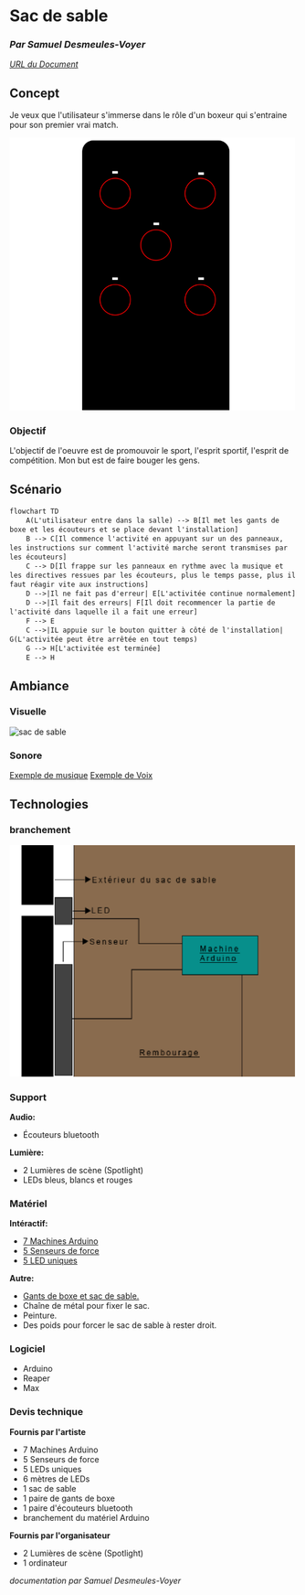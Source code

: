 # Sac de sable

### *Par Samuel Desmeules-Voyer*

*[URL du Document](https://samesthumain.github.io/#/)*

## Concept
Je veux que l'utilisateur s'immerse dans le rôle d'un boxeur qui s'entraine pour son premier vrai match.

<img src="./images/vue_devans.png" alt="sac de sable" width="500"/>

### Objectif
L'objectif de l'oeuvre est de promouvoir le sport, l'esprit sportif, l'esprit de compétition.
Mon but est de faire bouger les gens.


## Scénario

```mermaid
flowchart TD
    A(L'utilisateur entre dans la salle) --> B[Il met les gants de boxe et les écouteurs et se place devant l'installation]
    B --> C[Il commence l'activité en appuyant sur un des panneaux, les instructions sur comment l'activité marche seront transmises par les écouteurs]
    C --> D[Il frappe sur les panneaux en rythme avec la musique et les directives ressues par les écouteurs, plus le temps passe, plus il faut réagir vite aux instructions]
    D -->|Il ne fait pas d'erreur| E[L'activitée continue normalement]
    D -->|Il fait des erreurs| F[Il doit recommencer la partie de l'activité dans laquelle il a fait une erreur]
    F --> E
    C -->|IL appuie sur le bouton quitter à côté de l'installation| G(L'activitée peut être arrêtée en tout temps)
    G --> H[L'activitée est terminée]
    E --> H

```

## Ambiance
### Visuelle
<img src="./images/moodboard.png" alt="sac de sable" width="500"/>

### Sonore

[Exemple de musique](https://www.youtube.com/watch?v=KPhqU--Mq1A)
[Exemple de Voix](https://www.youtube.com/watch?v=q-7bo1i_ZbA)

## Technologies

### branchement

<img src="./images/vue_cote.png" alt="sac de sable" width="500"/>

### Support
**Audio:**
- Écouteurs bluetooth  

**Lumière:**
- 2 Lumières de scène (Spotlight)
- LEDs bleus, blancs et rouges

### Matériel
**Intéractif:**
- [7 Machines Arduino](https://www.amazon.ca/-/fr/A000066-Arduino-UNO-R3/dp/B008GRTSV6)
- [5 Senseurs de force](https://www.adafruit.com/product/5475)
- [5 LED uniques](https://www.amazon.ca/BTF-LIGHTING-WS2812B-Heatsink-10mm3mm-WS2811/dp/B01DC0J3UM/ref=sr_1_27?dib=eyJ2IjoiMSJ9.kbTPaU10VmF1KRMxCLmdtV1YKL_ZIUimvo1Kqp9Z1Z9uaoLQ4xhkrYQiCMGVOtkYkBlOAdhTyjzb99ebnF7LOyLYuXHQ3pRgkg5Zws8bY8_aArfZAjDeMqcWeOx1umTQY3lDYRngK1eC1i5pGZfSfgt_dmqYHoOISeAct4t14SWM_nLbhh3jLc9OIYF97qsH9vyu6rwBskMdpGU70X6Jn249yO5WQJy4TkqXw5V__GrCdsRXP1PabPH_XrZ3jhcHAt-zgmRmYClqqpNhXp3eFF51eUiHZ9quTCaSSd8vdVU.NJkf8A4XVxBsiOVo4GMREga0BO2PsdYXwfniul7UWNA&dib_tag=se&hvadid=604663782224&hvdev=c&hvlocphy=9000459&hvnetw=g&hvqmt=e&hvrand=6157044485708428037&hvtargid=kwd-296789589970&hydadcr=24949_13591938&keywords=led+for+arduino&qid=1730662687&sr=8-27)

**Autre:**
- [Gants de boxe et sac de sable.](https://www.amazon.ca/AILIXI-Punching-Unfilled-Kickboxing-Taekwondo/dp/B0BR6K49KH/ref=sr_1_3_sspa?dib=eyJ2IjoiMSJ9.pgRCYLaZT0AcMbh7P1UxqK4erqWFEOJ1OlAhQJB74t_pxtB4hl4iWgRpYFIdYZcR39pzb4YwLsbCMnfZGhHz-aiYI4UEoUcCk6bRuLpDS6e4lXz-Hr5fMGSRGrNnelHknAfRFl-M638f6eBSamEuzfDtk6DR4k8BA0ctGOr4J9lmS7jexpJz_1KC3IhjAyzus9RjHhFvoLZ27zSU4nFMt4XEbc22svTHOneGPykXF1Fl-dEsk0qYljgTyILiHPkPJ8UVY0M26cgHMzqF46iuSWQLMsbuOqABJZ8qB7UNS7c.gvwrEfDvOzRuSso47xBG7QDPCHQu1TAnw51mJiMBly4&dib_tag=se&keywords=punching+bag&qid=1730660492&sr=8-3-spons&sp_csd=d2lkZ2V0TmFtZT1zcF9hdGY&psc=1)
- Chaîne de métal pour fixer le sac.
- Peinture.
- Des poids pour forcer le sac de sable à rester droit.

### Logiciel
- Arduino
- Reaper
- Max

### Devis technique

**Fournis par l'artiste**
- 7 Machines Arduino
- 5 Senseurs de force
- 5 LEDs uniques
- 6 mètres de LEDs
- 1 sac de sable
- 1 paire de gants de boxe
- 1 paire d'écouteurs bluetooth
- branchement du matériel Arduino

**Fournis par l'organisateur**
- 2 Lumières de scène (Spotlight)
- 1 ordinateur

*documentation par Samuel Desmeules-Voyer*
